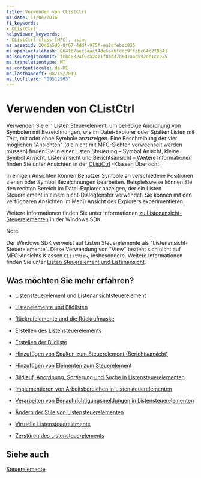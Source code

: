 ```yaml
---
title: Verwenden von CListCtrl
ms.date: 11/04/2016
f1_keywords:
- CListCtrl
helpviewer_keywords:
- CListCtrl class [MFC], using
ms.assetid: 20d6a5d6-8f07-4ddf-975f-ea2dfebcc835
ms.openlocfilehash: 8641b7aec3aacf4de6aabfdcc9ffcbc64c278b41
ms.sourcegitcommit: fcb48824f9ca24b1f8bd37d647a4d592de1cc925
ms.translationtype: MT
ms.contentlocale: de-DE
ms.lasthandoff: 08/15/2019
ms.locfileid: "69512905"
---
```

# <a name="using-clistctrl"></a>Verwenden von CListCtrl

Verwenden Sie ein Listen Steuerelement, um beliebige Anordnung von Symbolen mit Bezeichnungen, wie im Datei-Explorer oder Spalten Listen mit Text, mit oder ohne Symbole anzuzeigen. Eine Beschreibung der vier möglichen "Ansichten" (die nicht mit MFC-Sichten verwechselt werden müssen) finden Sie in einer Listen Steuerung – Symbol Ansicht, kleine Symbol Ansicht, Listenansicht und Berichtsansicht – Weitere Informationen finden Sie unter Ansichten in der [CListCtrl](../mfc/reference/clistctrl-class.md) -Klassen Übersicht.

In einigen Ansichten können Benutzer Symbole an verschiedene Positionen ziehen oder Symbol Bezeichnungen bearbeiten. Beispielsweise können Sie den rechten Bereich im Datei-Explorer anzeigen, der ein Listen Steuerelement in einem nicht-Dialogfenster verwendet. Sie können mit den verfügbaren Ansichten im Menü Ansicht des Explorers experimentieren.

Weitere Informationen finden Sie unter Informationen [zu Listenansicht-Steuerelementen](/windows/win32/Controls/list-view-controls-overview) in der Windows SDK.

> [!NOTE]
>  Der Windows SDK verweist auf Listen Steuerelemente als "Listenansicht-Steuerelemente". Diese Verwendung von "View" bezieht sich nicht auf MFC-Ansichts Klassen `CListView`, insbesondere. Weitere Informationen finden Sie unter [Listen Steuerelement und Listenansicht](../mfc/list-control-and-list-view.md).

## <a name="what-do-you-want-to-know-more-about"></a>Was möchten Sie mehr erfahren?

- [Listensteuerelement und Listenansichtsteuerelement](../mfc/list-control-and-list-view.md)

- [Listenelemente und Bildlisten](../mfc/list-items-and-image-lists.md)

- [Rückrufelemente und die Rückrufmaske](../mfc/callback-items-and-the-callback-mask.md)

- [Erstellen des Listensteuerelements](../mfc/creating-the-list-control.md)

- [Erstellen der Bildliste](../mfc/creating-the-image-lists.md)

- [Hinzufügen von Spalten zum Steuerelement (Berichtsansicht)](../mfc/adding-columns-to-the-control-report-view.md)

- [Hinzufügen von Elementen zum Steuerelement](../mfc/adding-items-to-the-control.md)

- [Bildlauf, Anordnung, Sortierung und Suche in Listensteuerelementen](../mfc/scrolling-arranging-sorting-and-finding-in-list-controls.md)

- [Implementieren von Arbeitsbereichen in Listensteuerelementen](../mfc/implementing-working-areas-in-list-controls.md)

- [Verarbeiten von Benachrichtigungsmeldungen in Listensteuerelementen](../mfc/processing-notification-messages-in-list-controls.md)

- [Ändern der Stile von Listensteuerelementen](../mfc/changing-list-control-styles.md)

- [Virtuelle Listensteuerelemente](../mfc/virtual-list-controls.md)

- [Zerstören des Listensteuerelements](../mfc/destroying-the-list-control.md)

## <a name="see-also"></a>Siehe auch

[Steuerelemente](../mfc/controls-mfc.md)
